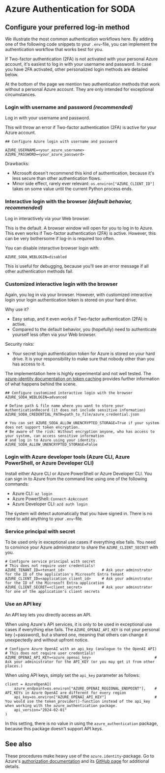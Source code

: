 # Azure Authentication for SODA

## Configure your preferred log-in method

We illustrate the most common authentication workflows here. By adding one of the following code snippets to 
your `.env`-file, you can implement the authentication workflow that works best for you.

If Two-factor authentication (2FA) is not activated with your personal Azure account, it's easiest
to log in with your username and password. In case you have 2FA activated, other personalized login 
methods are detailed below.

At the bottom of the page we mention two authentication methods that work without a personal Azure account. They are 
only intended for exceptional circumstances.

### Login with username and password _(recommended)_

Log in with your username and password.

This will throw an error if Two-factor authentication (2FA) is active for your Azure account.

```
## Configure Azure login with username and password

AZURE_USERNAME=<your_azure_username>        
AZURE_PASSWORD=<your_azure_password>
```

Drawbacks:

- Microsoft doesn't recommend this kind of authentication, because it's less secure than other authentication flows.
- Minor side effect, rarely ever relevant: `os.environ["AZURE_CLIENT_ID"]` takes on some value
until the current Python process ends.

### Interactive login with the browser _(default behavior, recommended)_

Log in interactively via your Web browser.

This is the default. A browser window will open for you to log in to Azure. This even works if Two-factor 
authentication (2FA) is active. However, this can be very bothersome if log-in is required too often.

You can disable interactive browser login with:

```
AZURE_SODA_WEBLOGIN=disabled
```

This is useful for debugging, because you'll see an error message if all other authentication methods fail.

### Customized interactive login with the browser

Again, you log in via your browser. However, with customized interactive login your login authentication token is stored on your hard drive.

Why use it?
- Easy setup, and it even works if Two-factor authentication (2FA) is active.
- Compared to the default behavior, you (hopefully) need to authenticate yourself less often via your Web browser.

Security risks:
- Your secret login authentication token for Azure is stored on your hard drive. It is your responsibility to make sure that nobody other than you has access to it.

The implementation here is highly experimental 
and not well tested. The [azure-identity documentation on token caching](https://github.com/Azure/azure-sdk-for-python/blob/main/sdk/identity/azure-identity/TOKEN_CACHING.md)
provides further information of what happens behind the scene. 

```
## Configure customized interactive login with the browser
AZURE_SODA_WEBLOGIN=advanced

# Define path & file name where you want to store your AuthenticationRecord (it does not include sensitive information)
AZURE_SODA_CREDENTIAL_PATH=path_to_file/azure_credential.json

# You can set AZURE_SODA_ALLOW_UNENCRYPTED_STORAGE=True if your system does not support token encryption. 
# Be aware of the risk: Without encryption anyone, who has access to your system, can access sensitive information
# and log in to Azure using your identity.
AZURE_SODA_ALLOW_UNENCRYPTED_STORAGE=False 

```

### Login with Azure developer tools (Azure CLI, Azure PowerShell, or Azure Developer CLI)

Install either Azure CLI or Azure PowerShell or Azure Developer CLI. 
You can sign in to Azure from the command line using one of the following commands:

- Azure CLI: `az login`
- Azure PowerShell: `Connect-AzAccount`
- Azure Developer CLI: `azd auth login`

The system will detect automatically that you have signed in. There is no need to add anything to your `.env`-file.

### Service principal with secret

To be used only in exceptional use cases if everything else fails. 
You need to convince your Azure administrator to share the `AZURE_CLIENT_SECRET` with you.

```
# Configure service principal with secret
# This does not require user credentials!
AZURE_TENANT_ID=<tenant_id>                 # Ask your adminstrator for the ID of the application's Microsoft Entra tenant
AZURE_CLIENT_ID=<application_client_id>     # Ask your adminstrator for the ID of the Microsoft Entra application
AZURE_CLIENT_SECRET=<client_secret>         # Ask your adminstrator for one of the application's client secrets
```

### Use an API key

An API key lets you directly access an API. 

When using Azure's API services, it is only to be used 
in exceptional use cases if everything else fails. 
The `AZURE_OPENAI_API_KEY` is not your personal key (=password), but a shared one,
meaning that others can change it unexpectedly and without upfront notice.

```
# Configure Azure OpenAI with an api_key (analogue to the OpenAI API)
# This does not require user credentials!
AZURE_OPENAI_API_KEY=<azure_openai_key>                             # Ask your administrator for the API_KEY (or you may get it from other places.)
```

When using API keys, simply set the `api_key` parameter as follows:
```
client = AzureOpenAI(
    azure_endpoint=os.environ["AZURE_OPENAI_REGIONAL_ENDPOINT"],    # API_KEYs in Azure OpenAI are different for every region
    api_key=os.environ["AZURE_OPENAI_API_KEY"]                      # You would use the token_provider()-function instead of the api_key when working with the azure_authentication package.
    api_version="2024-02-01"
)
```

In this setting, there is no value in using the `azure_authentication` package, because this package doesn't support API keys. 

## See also

These procedures make heavy use of the `azure.identity`-package. Go to Azure's [authorization documentation](https://learn.microsoft.com/en-us/azure/developer/python/sdk/authentication-overview) 
and its [GitHub page](https://github.com/Azure/azure-sdk-for-python/tree/main/sdk/identity/azure-identity) for 
additional details. 
